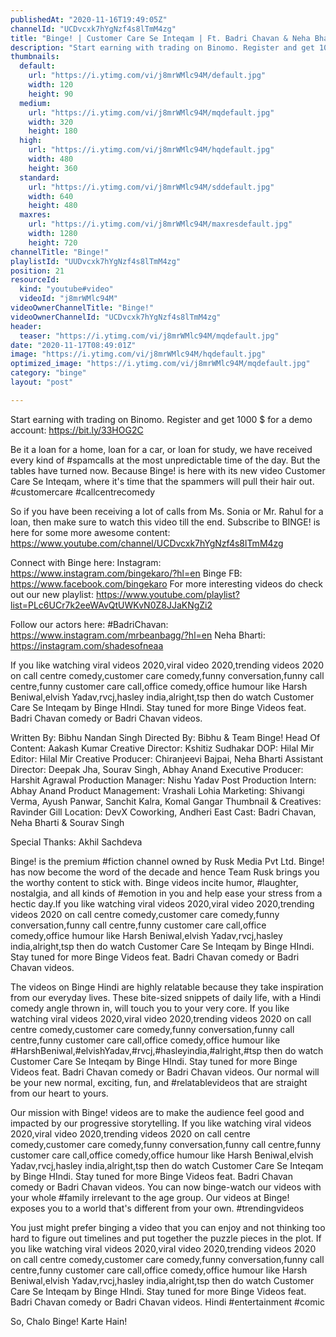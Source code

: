 ```yaml
---
publishedAt: "2020-11-16T19:49:05Z"
channelId: "UCDvcxk7hYgNzf4s8lTmM4zg"
title: "Binge! | Customer Care Se Inteqam | Ft. Badri Chavan & Neha Bharti"
description: "Start earning with trading on Binomo. Register and get 1000 $ for a demo account: https://bit.ly/33HOG2C\n\nBe it a loan for a home, loan for a car, or loan for study, we have received every kind of #spamcalls at the most unpredictable time of the day. But the tables have turned now. Because Binge! is here with its new video Customer Care Se Inteqam, where it's time that the spammers will pull their hair out. #customercare #callcentrecomedy\n\nSo if you have been receiving a lot of calls from Ms. Sonia or Mr. Rahul for a loan, then make sure to watch this video till the end. Subscribe to BINGE! is here for some more awesome content:  https://www.youtube.com/channel/UCDvcxk7hYgNzf4s8lTmM4zg\n\nConnect with Binge here:\nInstagram: https://www.instagram.com/bingekaro/?hl=en\nBinge FB: https://www.facebook.com/bingekaro\nFor more interesting videos do check out our new playlist: https://www.youtube.com/playlist?list=PLc6UCr7k2eeWAvQtUWKvN0Z8JJaKNgZi2\n\nFollow our actors here:\n#BadriChavan: https://www.instagram.com/mrbeanbagg/?hl=en\nNeha Bharti: https://instagram.com/shadesofneaa\n\nIf you like watching viral videos 2020,viral video 2020,trending videos 2020 on call centre comedy,customer care comedy,funny conversation,funny call centre,funny customer care call,office comedy,office humour like Harsh Beniwal,elvish Yadav,rvcj,hasley india,alright,tsp then do watch Customer Care Se Inteqam by Binge HIndi. Stay tuned for more Binge Videos feat. Badri Chavan comedy or Badri Chavan videos.\n\nWritten By: Bibhu Nandan Singh\nDirected By: Bibhu & Team Binge!\nHead Of Content: Aakash Kumar\nCreative Director: Kshitiz Sudhakar\nDOP: Hilal Mir\nEditor: Hilal Mir\nCreative Producer: Chiranjeevi Bajpai, Neha Bharti\nAssistant Director: Deepak Jha, Sourav Singh, Abhay Anand\nExecutive Producer: Harshit Agrawal\nProduction Manager: Nishu Yadav\nPost Production Intern: Abhay Anand\nProduct Management: Vrashali Lohia\nMarketing: Shivangi Verma, Ayush Panwar, Sanchit Kalra, Komal Gangar\nThumbnail & Creatives: Ravinder Gill\nLocation: DevX Coworking, Andheri East\nCast: Badri Chavan, Neha Bharti & Sourav Singh\n\nSpecial Thanks: Akhil Sachdeva\n\nBinge! is the premium #fiction channel owned by Rusk Media Pvt Ltd. Binge! has now become the word of the decade and hence Team Rusk brings you the worthy content to stick with. Binge videos incite humor, #laughter, nostalgia, and all kinds of #emotion in you and help ease your stress from a hectic day.If you like watching viral videos 2020,viral video 2020,trending videos 2020 on call centre comedy,customer care comedy,funny conversation,funny call centre,funny customer care call,office comedy,office humour like Harsh Beniwal,elvish Yadav,rvcj,hasley india,alright,tsp then do watch Customer Care Se Inteqam by Binge HIndi. Stay tuned for more Binge Videos feat. Badri Chavan comedy or Badri Chavan videos.\n\nThe videos on Binge Hindi are highly relatable because they take inspiration from our everyday lives. These bite-sized snippets of daily life, with a Hindi comedy angle thrown in, will touch you to your very core. If you like watching viral videos 2020,viral video 2020,trending videos 2020 on call centre comedy,customer care comedy,funny conversation,funny call centre,funny customer care call,office comedy,office humour like #HarshBeniwal,#elvishYadav,#rvcj,#hasleyindia,#alright,#tsp then do watch Customer Care Se Inteqam by Binge HIndi. Stay tuned for more Binge Videos feat. Badri Chavan comedy or Badri Chavan videos. Our normal will be your new normal, exciting, fun, and #relatablevideos that are straight from our heart to yours. \n\nOur mission with Binge! videos are to make the audience feel good and impacted by our progressive storytelling. If you like watching viral videos 2020,viral video 2020,trending videos 2020 on call centre comedy,customer care comedy,funny conversation,funny call centre,funny customer care call,office comedy,office humour like Harsh Beniwal,elvish Yadav,rvcj,hasley india,alright,tsp then do watch Customer Care Se Inteqam by Binge HIndi. Stay tuned for more Binge Videos feat. Badri Chavan comedy or Badri Chavan videos. You can now binge-watch our videos with your whole #family irrelevant to the age group. Our videos at Binge! exposes you to a world that's different from your own. #trendingvideos\n\nYou just might prefer binging a video that you can enjoy and not thinking too hard to figure out timelines and put together the puzzle pieces in the plot. If you like watching viral videos 2020,viral video 2020,trending videos 2020 on call centre comedy,customer care comedy,funny conversation,funny call centre,funny customer care call,office comedy,office humour like Harsh Beniwal,elvish Yadav,rvcj,hasley india,alright,tsp then do watch Customer Care Se Inteqam by Binge HIndi. Stay tuned for more Binge Videos feat. Badri Chavan comedy or Badri Chavan videos. Hindi #entertainment #comic  \n\nSo, Chalo Binge! Karte Hain!"
thumbnails:
  default:
    url: "https://i.ytimg.com/vi/j8mrWMlc94M/default.jpg"
    width: 120
    height: 90
  medium:
    url: "https://i.ytimg.com/vi/j8mrWMlc94M/mqdefault.jpg"
    width: 320
    height: 180
  high:
    url: "https://i.ytimg.com/vi/j8mrWMlc94M/hqdefault.jpg"
    width: 480
    height: 360
  standard:
    url: "https://i.ytimg.com/vi/j8mrWMlc94M/sddefault.jpg"
    width: 640
    height: 480
  maxres:
    url: "https://i.ytimg.com/vi/j8mrWMlc94M/maxresdefault.jpg"
    width: 1280
    height: 720
channelTitle: "Binge!"
playlistId: "UUDvcxk7hYgNzf4s8lTmM4zg"
position: 21
resourceId:
  kind: "youtube#video"
  videoId: "j8mrWMlc94M"
videoOwnerChannelTitle: "Binge!"
videoOwnerChannelId: "UCDvcxk7hYgNzf4s8lTmM4zg"
header:
  teaser: "https://i.ytimg.com/vi/j8mrWMlc94M/mqdefault.jpg"
date: "2020-11-17T08:49:01Z"
image: "https://i.ytimg.com/vi/j8mrWMlc94M/hqdefault.jpg"
optimized_image: "https://i.ytimg.com/vi/j8mrWMlc94M/mqdefault.jpg"
category: "binge"
layout: "post"

---
```

Start earning with trading on Binomo. Register and get 1000 $ for a demo account: https://bit.ly/33HOG2C

Be it a loan for a home, loan for a car, or loan for study, we have received every kind of #spamcalls at the most unpredictable time of the day. But the tables have turned now. Because Binge! is here with its new video Customer Care Se Inteqam, where it's time that the spammers will pull their hair out. #customercare #callcentrecomedy

So if you have been receiving a lot of calls from Ms. Sonia or Mr. Rahul for a loan, then make sure to watch this video till the end. Subscribe to BINGE! is here for some more awesome content:  https://www.youtube.com/channel/UCDvcxk7hYgNzf4s8lTmM4zg

Connect with Binge here:
Instagram: https://www.instagram.com/bingekaro/?hl=en
Binge FB: https://www.facebook.com/bingekaro
For more interesting videos do check out our new playlist: https://www.youtube.com/playlist?list=PLc6UCr7k2eeWAvQtUWKvN0Z8JJaKNgZi2

Follow our actors here:
#BadriChavan: https://www.instagram.com/mrbeanbagg/?hl=en
Neha Bharti: https://instagram.com/shadesofneaa

If you like watching viral videos 2020,viral video 2020,trending videos 2020 on call centre comedy,customer care comedy,funny conversation,funny call centre,funny customer care call,office comedy,office humour like Harsh Beniwal,elvish Yadav,rvcj,hasley india,alright,tsp then do watch Customer Care Se Inteqam by Binge HIndi. Stay tuned for more Binge Videos feat. Badri Chavan comedy or Badri Chavan videos.

Written By: Bibhu Nandan Singh
Directed By: Bibhu & Team Binge!
Head Of Content: Aakash Kumar
Creative Director: Kshitiz Sudhakar
DOP: Hilal Mir
Editor: Hilal Mir
Creative Producer: Chiranjeevi Bajpai, Neha Bharti
Assistant Director: Deepak Jha, Sourav Singh, Abhay Anand
Executive Producer: Harshit Agrawal
Production Manager: Nishu Yadav
Post Production Intern: Abhay Anand
Product Management: Vrashali Lohia
Marketing: Shivangi Verma, Ayush Panwar, Sanchit Kalra, Komal Gangar
Thumbnail & Creatives: Ravinder Gill
Location: DevX Coworking, Andheri East
Cast: Badri Chavan, Neha Bharti & Sourav Singh

Special Thanks: Akhil Sachdeva

Binge! is the premium #fiction channel owned by Rusk Media Pvt Ltd. Binge! has now become the word of the decade and hence Team Rusk brings you the worthy content to stick with. Binge videos incite humor, #laughter, nostalgia, and all kinds of #emotion in you and help ease your stress from a hectic day.If you like watching viral videos 2020,viral video 2020,trending videos 2020 on call centre comedy,customer care comedy,funny conversation,funny call centre,funny customer care call,office comedy,office humour like Harsh Beniwal,elvish Yadav,rvcj,hasley india,alright,tsp then do watch Customer Care Se Inteqam by Binge HIndi. Stay tuned for more Binge Videos feat. Badri Chavan comedy or Badri Chavan videos.

The videos on Binge Hindi are highly relatable because they take inspiration from our everyday lives. These bite-sized snippets of daily life, with a Hindi comedy angle thrown in, will touch you to your very core. If you like watching viral videos 2020,viral video 2020,trending videos 2020 on call centre comedy,customer care comedy,funny conversation,funny call centre,funny customer care call,office comedy,office humour like #HarshBeniwal,#elvishYadav,#rvcj,#hasleyindia,#alright,#tsp then do watch Customer Care Se Inteqam by Binge HIndi. Stay tuned for more Binge Videos feat. Badri Chavan comedy or Badri Chavan videos. Our normal will be your new normal, exciting, fun, and #relatablevideos that are straight from our heart to yours. 

Our mission with Binge! videos are to make the audience feel good and impacted by our progressive storytelling. If you like watching viral videos 2020,viral video 2020,trending videos 2020 on call centre comedy,customer care comedy,funny conversation,funny call centre,funny customer care call,office comedy,office humour like Harsh Beniwal,elvish Yadav,rvcj,hasley india,alright,tsp then do watch Customer Care Se Inteqam by Binge HIndi. Stay tuned for more Binge Videos feat. Badri Chavan comedy or Badri Chavan videos. You can now binge-watch our videos with your whole #family irrelevant to the age group. Our videos at Binge! exposes you to a world that's different from your own. #trendingvideos

You just might prefer binging a video that you can enjoy and not thinking too hard to figure out timelines and put together the puzzle pieces in the plot. If you like watching viral videos 2020,viral video 2020,trending videos 2020 on call centre comedy,customer care comedy,funny conversation,funny call centre,funny customer care call,office comedy,office humour like Harsh Beniwal,elvish Yadav,rvcj,hasley india,alright,tsp then do watch Customer Care Se Inteqam by Binge HIndi. Stay tuned for more Binge Videos feat. Badri Chavan comedy or Badri Chavan videos. Hindi #entertainment #comic  

So, Chalo Binge! Karte Hain!
